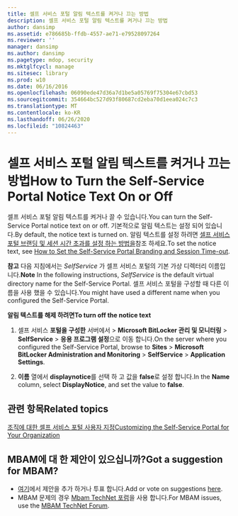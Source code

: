 ```yaml
---
title: 셀프 서비스 포털 알림 텍스트를 켜거나 끄는 방법
description: 셀프 서비스 포털 알림 텍스트를 켜거나 끄는 방법
author: dansimp
ms.assetid: e786685b-ffdb-4557-ae71-e79528097264
ms.reviewer: ''
manager: dansimp
ms.author: dansimp
ms.pagetype: mdop, security
ms.mktglfcycl: manage
ms.sitesec: library
ms.prod: w10
ms.date: 06/16/2016
ms.openlocfilehash: 06090ede47d36a7d1be5a05769f75304e67cbd53
ms.sourcegitcommit: 354664bc527d93f80687cd2eba70d1eea024c7c3
ms.translationtype: MT
ms.contentlocale: ko-KR
ms.lasthandoff: 06/26/2020
ms.locfileid: "10824463"
---
```

# <span data-ttu-id="3fa58-103">셀프 서비스 포털 알림 텍스트를 켜거나 끄는 방법</span><span class="sxs-lookup"><span data-stu-id="3fa58-103">How to Turn the Self-Service Portal Notice Text On or Off</span></span>


<span data-ttu-id="3fa58-104">셀프 서비스 포털 알림 텍스트를 켜거나 끌 수 있습니다.</span><span class="sxs-lookup"><span data-stu-id="3fa58-104">You can turn the Self-Service Portal notice text on or off.</span></span> <span data-ttu-id="3fa58-105">기본적으로 알림 텍스트는 설정 되어 있습니다.</span><span class="sxs-lookup"><span data-stu-id="3fa58-105">By default, the notice text is turned on.</span></span> <span data-ttu-id="3fa58-106">알림 텍스트를 설정 하려면 [셀프 서비스 포털 브랜딩 및 세션 시간 초과를 설정 하는 방법을](how-to-set-the-self-service-portal-branding-and-session-time-out.md)참조 하세요.</span><span class="sxs-lookup"><span data-stu-id="3fa58-106">To set the notice text, see [How to Set the Self-Service Portal Branding and Session Time-out](how-to-set-the-self-service-portal-branding-and-session-time-out.md).</span></span>

<span data-ttu-id="3fa58-107">**참고**  다음 지침에서는 *SelfService* 가 셀프 서비스 포털의 기본 가상 디렉터리 이름입니다.</span><span class="sxs-lookup"><span data-stu-id="3fa58-107">**Note** In the following instructions, *SelfService* is the default virtual directory name for the Self-Service Portal.</span></span> <span data-ttu-id="3fa58-108">셀프 서비스 포털을 구성할 때 다른 이름을 사용 했을 수 있습니다.</span><span class="sxs-lookup"><span data-stu-id="3fa58-108">You might have used a different name when you configured the Self-Service Portal.</span></span>

 

**<span data-ttu-id="3fa58-109">알림 텍스트를 해제 하려면</span><span class="sxs-lookup"><span data-stu-id="3fa58-109">To turn off the notice text</span></span>**

1.  <span data-ttu-id="3fa58-110">셀프 서비스 **포털을 구성한** 서버에서 &gt; **Microsoft BitLocker 관리 및 모니터링** &gt; **SelfService** &gt; **응용 프로그램 설정**으로 이동 합니다.</span><span class="sxs-lookup"><span data-stu-id="3fa58-110">On the server where you configured the Self-Service Portal, browse to **Sites** &gt; **Microsoft BitLocker Administration and Monitoring** &gt; **SelfService** &gt; **Application Settings**.</span></span>

2.  <span data-ttu-id="3fa58-111">**이름** 열에서 **displaynotice**를 선택 하 고 값을 **false**로 설정 합니다.</span><span class="sxs-lookup"><span data-stu-id="3fa58-111">In the **Name** column, select **DisplayNotice**, and set the value to **false**.</span></span>



## <span data-ttu-id="3fa58-112">관련 항목</span><span class="sxs-lookup"><span data-stu-id="3fa58-112">Related topics</span></span>


[<span data-ttu-id="3fa58-113">조직에 대한 셀프 서비스 포털 사용자 지정</span><span class="sxs-lookup"><span data-stu-id="3fa58-113">Customizing the Self-Service Portal for Your Organization</span></span>](customizing-the-self-service-portal-for-your-organization.md)

 

 

## <span data-ttu-id="3fa58-114">MBAM에 대 한 제안이 있으십니까?</span><span class="sxs-lookup"><span data-stu-id="3fa58-114">Got a suggestion for MBAM?</span></span>
- <span data-ttu-id="3fa58-115">[여기](http://mbam.uservoice.com/forums/268571-microsoft-bitlocker-administration-and-monitoring)에서 제안을 추가 하거나 투표 합니다.</span><span class="sxs-lookup"><span data-stu-id="3fa58-115">Add or vote on suggestions [here](http://mbam.uservoice.com/forums/268571-microsoft-bitlocker-administration-and-monitoring).</span></span> 
- <span data-ttu-id="3fa58-116">MBAM 문제의 경우 [Mbam TechNet 포럼](https://social.technet.microsoft.com/Forums/home?forum=mdopmbam)을 사용 합니다.</span><span class="sxs-lookup"><span data-stu-id="3fa58-116">For MBAM issues, use the [MBAM TechNet Forum](https://social.technet.microsoft.com/Forums/home?forum=mdopmbam).</span></span>



